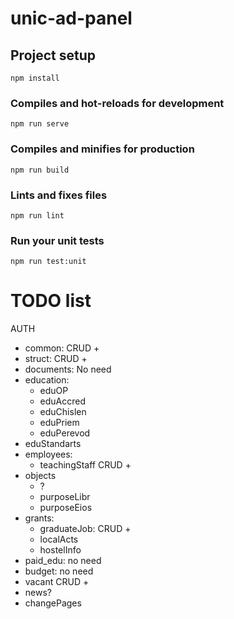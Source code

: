# unic-ad-panel

## Project setup

```
npm install
```

### Compiles and hot-reloads for development

```
npm run serve
```

### Compiles and minifies for production

```
npm run build
```

### Lints and fixes files

```
npm run lint
```

### Run your unit tests

```
npm run test:unit
```

# TODO list

AUTH

-   common: CRUD +
-   struct: CRUD +
-   documents: No need
-   education:
    -   eduOP
    -   eduAccred
    -   eduChislen
    -   eduPriem
    -   eduPerevod
-   eduStandarts
-   employees:
    -   teachingStaff CRUD +
-   objects
    -   ?
    -   purposeLibr
    -   purposeEios
-   grants:
    -   graduateJob: CRUD +
    -   localActs
    -   hostelInfo
-   paid_edu: no need
-   budget: no need
-   vacant CRUD +
-   news?
-   changePages
